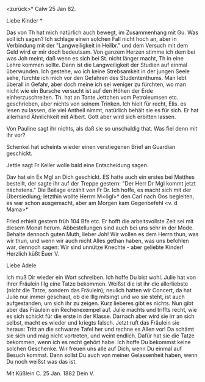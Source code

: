<zurück>* Calw 25 Jan 82.

Liebe Kinder <Marie>*

Das von Th hat mich natürlich auch bewegt, im Zusammenhang mit Gu. Was soll ich sagen? Ich schlage einen solchen Fall nicht hoch an, aber in Verbindung mit der "Langweiligkeit in Heilbr." und dem Versuch mit dem Geld wird er mir doch bedeutsam. Von ganzem Herzen stimme ich dem bei was Joh meint, daß wenn es sich bei St. nicht länger macht, Th in eine Lehre kommen sollte. Dann ist die Langweiligkeit der Studien auf einmal überwunden. Ich gestehe, wo ich keine Strebsamkeit in der jungen Seele sehe, fürchte ich mich vor den Gefahren des Studententhums. Man lebt überall in Gefahr, aber doch meine ich sei weniger zu fürchten, wo man nicht wie ein Bursche versucht ist auf den Höhen der Erde einherzuschreiten. Th. hat an Tante Jettchen vom Petroleumsen etc. geschrieben, aber nichts von seinem Trinken. Ich hielt für recht, Elis. es lesen zu lassen, die viel Antheil nimmt, natürlich behält sie es für sich. Er hat allerhand Ähnlichkeit mit Albert. Gott aber wird sich erbitten lassen.

Von Pauline sagt ihr nichts, als daß sie so unschuldig that. Was fiel denn mit ihr vor?

Schenkel hat scheints wieder einen verstiegenen Brief an Guardian geschickt.

Jettle sagt Fr Keller wolle bald eine Entscheidung sagen.

Dav hat ein Ex Mgl an Dich geschickt. ES hatte auch ein erstes bei Matthes bestellt, der sagte ihr auf der Treppe gestern: "Der Herr Dr Mgl kommt jetzt nächstens." Die Beilage erzählt von Fr Dr. Ich hoffe, es macht sich mit der Übersiedlung; letzthin wollte Herrm M<ögl>* den Carl nach Oos begleiten, es war schon ausgemacht, aber am Morgen kam Gegenbefehl <v. d Mama>*

Fried erhielt gestern früh 104 Bfe etc. Er hofft die arbeitsvollste Zeit sei mit diesem Monat herum. Abbestellungen sind auch bei uns sehr in der Mode. Behalte dennoch guten Muth, lieber Joh! Wir wollen es dem Herrn thun, was wir thun, und wenn wir auch nicht Alles gethan haben, was uns befohlen war, dennoch sagen: Wir sind unnütze Knechte - aber geliebte Kinder! 
 Herzlich küßt Euer V.


Liebe Adele

Ich muß Dir wieder ein Wort schreiben. Ich hoffe Du bist wohl. Julie hat von ihrer Fräulein Illg eine Tatze bekommen. Weißst die ist ihr die allerliebste (nicht die Tatze, sondern das Fräulein); neulich hatten wir Concert, da hat Julie nur immer geschaut, ob die Illg mitsingt und wo sie steht, ist auch aufgestanden, um sich ihr zu zeigen. Kurz lieberes gibt es nichts. Nun gibt aber das Fräulein ein Rechenexempel auf. Julie machts und triffts recht, wie es sich schickt für die erste in der Klasse. Darnach aber wird sie irr an sich selbst, macht es wieder und kriegts falsch. Jetzt ruft das Fräulein sie heraus: Tritt an die schwarze Tafel her und rechne es Allen vor! Da schämt sie sich und mag nicht vortreten, und weint endlich. Dafür hat sie die Tatze bekommen, wenn ich es recht gehört habe. Ich hoffe Du bekommst keine solchen Geschenke. Wir freuen uns alle auf Dich, wenn Du einmal auf Besuch kommst. Dann sollst Du auch von meiner Gelassenheit haben, wenn Du noch weißst was das ist.

 Mit Küßlein
C. 25 Jan. 1882 Dein V.
